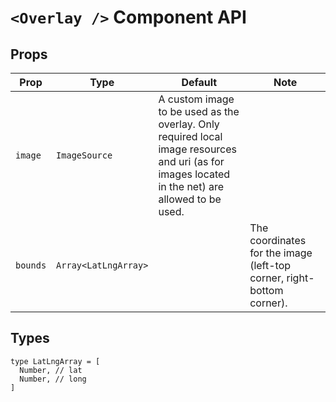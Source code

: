 # `<Overlay />` Component API

## Props

| Prop | Type | Default | Note |
|---|---|---|---|
| `image` | `ImageSource` | A custom image to be used as the overlay. Only required local image resources and uri (as for images located in the net) are allowed to be used.
| `bounds` | `Array<LatLngArray>` |  | The coordinates for the image (left-top corner, right-bottom corner).

## Types

```
type LatLngArray = [
  Number, // lat
  Number, // long
]
```
